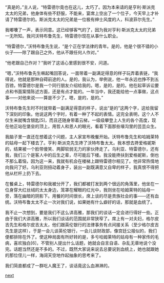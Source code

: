 
“真是的，”主人说，“特雷德尔竟也在这儿，太巧了。因为本来请的是亨利·斯派克太太的兄弟，他身体有些不舒服，不能来，宴席上空出了一个位子，今天早上才补请了特雷德尔的。斯派克太太的兄弟是一位极有绅士风度的人，科波菲尔先生。”

我嘟囔了一声，表示同意。这已经够客气的了，因为我对亨利·斯派克太太的兄弟一无所知。我问沃特布鲁先生，特雷德尔现在从事什么职业。

“特雷德尔，”沃特布鲁先生说，“是个正在学法律的青年。是的，他是个很不错的小伙子——除了跟自己之外，他从不跟任何人作对。”

“他老跟自己作对？”我听了这话心里感到很不安，问道。

“嗯，”沃特布鲁先生噘起嘴回答说，一面带着一副满足得意的样子玩弄着表链，“我得说，他就是那种自碍前途的人。是的，我认为，举例说，他一年永远也挣不到五百镑。特雷德尔是我一个同行朋友介绍给我的。嗯，是的，是的。他在起草诉讼要点和书面案情陈述方面，还是有点才能的。一年当中，我还能给他一点事做，这点事——对他来说——算是不少了。嗯，是的，是的。”

沃特布鲁先生时不时就带着一副满足得意的样子，说出“是的”这两个字，这给我留下深刻的印象。他说这两个字时，有着一种了不起的表情。这完全表明，这个人不仅生来就嘴含银匙[5]，而且还随身带着云梯，一级级攀登上人生的各个高度，现在他正站在堡垒的顶上，用哲人和恩人的眼光，看着下面那些壕沟里的芸芸众生。

我脑子里一直还在想着这个问题，主人家宣布晚餐开始。沃特布鲁先生和哈姆莱特的姑母一起下楼去了。亨利·斯派克先生搀了沃特布鲁太太。我本想去搀爱格妮斯的，结果被一个脸带傻笑、两脚软弱无力的家伙搀走了。乌利亚、特雷德尔，还有我，我们三个是客人中的后生之辈，尽可能后下楼。我没能搀扶到爱格妮斯，倒也不那么着恼，因为这一来，我就有机会在楼梯上跟特雷德尔相见了。他非常热情地向我问了好。乌利亚则扭动着身子，装出一副既满意又自卑的样子，我真恨不得把他从栏杆上扔下去。

在餐桌上，特雷德尔和我被分开了，我们都被打发到两个很远的角落里，他坐在一位身穿大红丝绒的太太身边，笼罩在耀眼的红光中，我则坐在哈姆莱特的姑母一旁，落在幽暗的阴影下。用餐的时间很长，席上谈的尽是贵族社会的事——还有血统。沃特布鲁太太不止一次对我们说，如果她有什么癖好的话，那就是血统了。

我不止一次想到，要是我们不这么讲高雅，那我们的谈话一定会进行得好一些。正由于我们大讲高雅，所以我们谈话的范围就非常狭窄了。席上有一对夫妇，格尔皮吉先生和格尔皮吉太太，他们跟英伦银行的法律事务有点间接关系（至少格尔皮吉先生是这样），于是一会儿谈英伦银行，一会儿谈财政部，像宫廷公报似的，我们便都排除在外了。使这种局面有所好转的是，多亏哈姆莱特的姑母有一种家传的毛病，喜欢独白[6]，不管别人提出什么话题，她就会自言自语、杂乱无章地说个没完。话题当然还是不多的。不过，既然大家说来说去总要说到血统上，她也就跟她的那位侄儿一样，海阔天空地作起抽象的思考来了。

我们简直都成了一群吃人魔王了，谈话竟这么血淋淋的。

[next](page336.md)